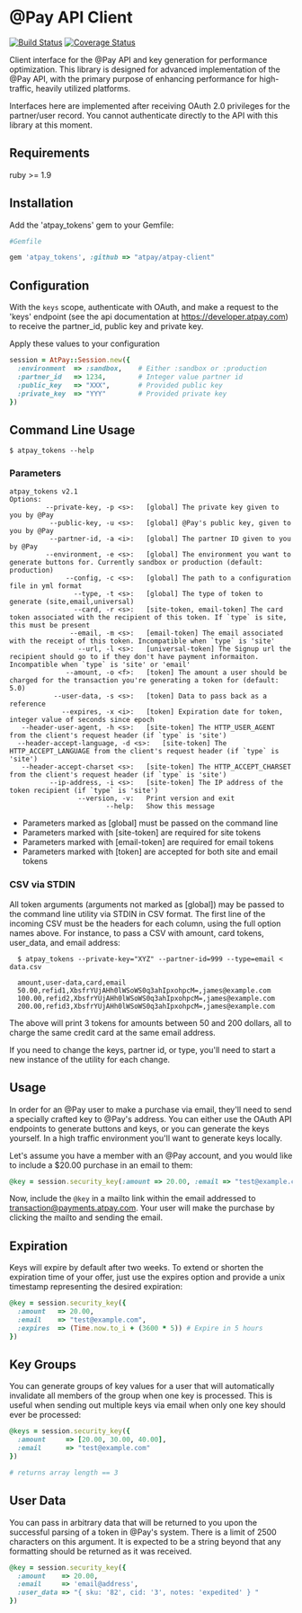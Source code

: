 # @Pay API Client

[![Build Status](https://travis-ci.org/atpay/atpay-client.png)](https://travis-ci.org/atpay/atpay-client) [![Coverage Status](https://coveralls.io/repos/atpay/atpay-client/badge.png?branch=master)](https://coveralls.io/repos/atpay/atpay-client/badge.png?branch=master)


Client interface for the @Pay API and key generation for 
performance optimization. This library is designed for advanced
implementation of the @Pay API, with the primary purpose
of enhancing performance for high-traffic, heavily utilized
platforms. 

Interfaces here are implemented after receiving OAuth 2.0
privileges for the partner/user record. You cannot authenticate
directly to the API with this library at this moment.

## Requirements

ruby >= 1.9

## Installation

Add the 'atpay_tokens' gem to your Gemfile:

```ruby
#Gemfile

gem 'atpay_tokens', :github => "atpay/atpay-client"
```

## Configuration

With the `keys` scope, authenticate with OAuth, and make a request
to the 'keys' endpoint (see the api documentation at
https://developer.atpay.com) to receive the partner_id,
public key and private key.

Apply these values to your configuration

```ruby
session = AtPay::Session.new({
  :environment  => :sandbox,    # Either :sandbox or :production
  :partner_id   => 1234,        # Integer value partner id
  :public_key   => "XXX",       # Provided public key
  :private_key  => "YYY"        # Provided private key
})
```

## Command Line Usage

    $ atpay_tokens --help


### Parameters

    atpay_tokens v2.1
    Options:
             --private-key, -p <s>:   [global] The private key given to you by @Pay
              --public-key, -u <s>:   [global] @Pay's public key, given to you by @Pay
              --partner-id, -a <i>:   [global] The partner ID given to you by @Pay
             --environment, -e <s>:   [global] The environment you want to generate buttons for. Currently sandbox or production (default: production)
                  --config, -c <s>:   [global] The path to a configuration file in yml format
                    --type, -t <s>:   [global] The type of token to generate (site,email,universal)
                    --card, -r <s>:   [site-token, email-token] The card token associated with the recipient of this token. If `type` is site, this must be present
                   --email, -m <s>:   [email-token] The email associated with the receipt of this token. Incompatible when `type` is 'site'
                     --url, -l <s>:   [universal-token] The Signup url the recipient should go to if they don't have payment informaiton.  Incompatible when `type` is 'site' or 'email'
                  --amount, -o <f>:   [token] The amount a user should be charged for the transaction you're generating a token for (default: 5.0)
               --user-data, -s <s>:   [token] Data to pass back as a reference
                 --expires, -x <i>:   [token] Expiration date for token, integer value of seconds since epoch
       --header-user-agent, -h <s>:   [site-token] The HTTP_USER_AGENT from the client's request header (if `type` is 'site')
      --header-accept-language, -d <s>:   [site-token] The HTTP_ACCEPT_LANGUAGE from the client's request header (if `type` is 'site')
       --header-accept-charset <s>:   [site-token] The HTTP_ACCEPT_CHARSET from the client's request header (if `type` is 'site')
              --ip-address, -i <s>:   [site-token] The IP address of the token recipient (if `type` is 'site')
                     --version, -v:   Print version and exit
                            --help:   Show this message

* Parameters marked as [global] must be passed on the command line
* Parameters marked with [site-token] are required for site tokens
* Parameters marked with [email-token] are required for email tokens
* Parameters marked with [token] are accepted for both site and email tokens

### CSV via STDIN

All token arguments (arguments not marked as [global]) may be passed
to the command line utility via STDIN in CSV format. The first line of
the incoming CSV must be the headers for each column, using the full
option names above. For instance, to pass a CSV with amount, card tokens,
user_data, and email address:

```
  $ atpay_tokens --private-key="XYZ" --partner-id=999 --type=email < data.csv
```

```
  amount,user-data,card,email
  50.00,refid1,XbsfrYUjAHh0lWSoWS0q3ahIpxohpcM=,james@example.com
  100.00,refid2,XbsfrYUjAHh0lWSoWS0q3ahIpxohpcM=,james@example.com
  200.00,refid3,XbsfrYUjAHh0lWSoWS0q3ahIpxohpcM=,james@example.com
```

The above will print 3 tokens for amounts between 50 and 200 dollars,
all to charge the same credit card at the same email address. 

If you need to change the keys, partner id, or type, you'll need to
start a new instance of the utility for each change.

## Usage

In order for an @Pay user to make a purchase via email, they'll
need to send a specially crafted key to @Pay's address. You can
either use the OAuth API endpoints to generate buttons and keys,
or you can generate the keys yourself. In a high traffic 
environment you'll want to generate keys locally. 

Let's assume you have a member with an @Pay account, and you 
would like to include a $20.00 purchase in an email to them:

```ruby
@key = session.security_key(:amount => 20.00, :email => "test@example.com")
```

Now, include the `@key` in a mailto link within the email
addressed to transaction@payments.atpay.com. Your user will
make the purchase by clicking the mailto and sending the 
email. 

## Expiration

Keys will expire by default after two weeks. To extend or 
shorten the expiration time of your offer, just use the 
expires option and provide a unix timestamp representing the
desired expiration:

```ruby
@key = session.security_key({
  :amount   => 20.00,
  :email    => "test@example.com",
  :expires  => (Time.now.to_i + (3600 * 5)) # Expire in 5 hours
})
```

## Key Groups

You can generate groups of key values for a user that will automatically
invalidate all members of the group when one key is processed. This
is useful when sending out multiple keys via email when only one key should ever
be processed:

```ruby
@keys = session.security_key({
  :amount     => [20.00, 30.00, 40.00],
  :email      => "test@example.com"
})

# returns array length == 3
```

## User Data

You can pass in arbitrary data that will be returned to you upon the successful parsing of a token in @Pay's system.  There is a limit of 2500 characters on this argument.  It is expected to be a string beyond that any formatting should be returned as it was received.

```ruby
@key = session.security_key({
  :amount    => 20.00,
  :email     => 'email@address',
  :user_data => "{ sku: '82', cid: '3', notes: 'expedited' } "
})
```

